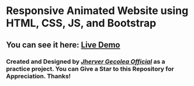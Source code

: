 # Responsive Animated Website using HTML, CSS, JS, and Bootstrap

## You can see it here: <a href="https://jherver12.github.io/Batang-Laguna/"> Live Demo</a>


### Created and Designed by <em><b><a href="https://www.facebook.com/jhecolea"> Jherver Gecolea Official</a></b></em> as a practice project. You can Give a Star to this Repository for Appreciation. Thanks!
